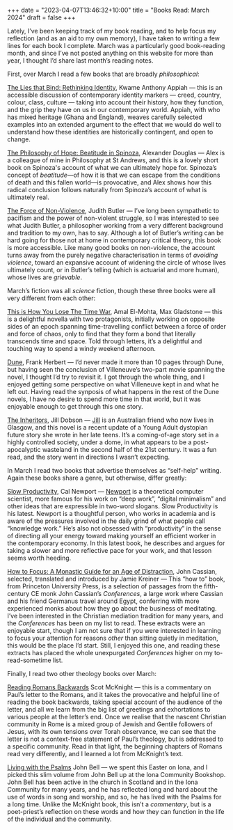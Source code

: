 +++
date = "2023-04-07T13:46:32+10:00"
title = "Books Read: March 2024"
draft = false
+++

Lately, I’ve been keeping track of my book reading, and to help focus my
reflection (and as an aid to my own memory), I have taken to writing a few
lines for each book I complete. March was a particularly good book-reading
month, and since I’ve not posted anything on this website for more than year, I
thought I’d share last month’s reading notes. 

First, over March I read a few books that are broadly _philosophical_:

<!--more-->

[The Lies that Bind: Rethinking
Identity](https://uk.bookshop.org/p/books/the-lies-that-bind-rethinking-identity-kwame-anthony-appiah/33617?ean=9781781259245),
Kwame Anthony Appiah — this is an accessible discussion of  contemporary
identity markers — creed, country, colour, class, culture — taking into account
their history, how they function, and the grip they have on us in our
contemporary world. Appiah, with who has mixed heritage (Ghana and England),
weaves carefully selected examples into an extended argument to the effect that
we would do well to understand how these identities are historically
contingent, and open to change.

[The Philosophy of Hope: Beatitude in
Spinoza](https://uk.bookshop.org/p/books/the-philosophy-of-hope-beatitude-in-spinoza-alexander-douglas/7429386?ean=9781138594197),
Alexander Douglas — Alex is a colleague of mine in Philosophy at St Andrews,
and this is a lovely short book on Spinoza's account of what we can ultimately
hope for. Spinoza’s concept of _beatitude_—of how it is that we can escape from
the conditions of death and this fallen world—is provocative, and Alex shows
how this radical conclusion follows naturally from Spinoza’s account of what is
ultimately real.  

[The Force of
Non-Violence](https://uk.bookshop.org/p/books/the-force-of-nonviolence-an-ethico-political-bind-judith-butler/4904204?ean=9781788732772),
Judith Butler — I’ve long been sympathetic to pacifism and the power of
non-violent struggle, so I was interested to see what Judith Butler, a
philosopher working from a very different background and tradition to my own,
has to say. Although a lot of Butler’s writing can be hard going for those not
at home in contemporary critical theory, this book is more accessible. Like
many good books on non-violence, the account turns away from the purely
negative characterisation in terms of <em>avoiding violence</em>, toward an
expansive account of widening the circle of whose lives ultimately count, or in
Butler’s telling (which is actuarial and more human), whose lives are
<em>grievable</em>. 

March’s fiction was all *science* fiction, though these three books were all
very different from each other:

[This is How You Lose The Time
War](https://uk.bookshop.org/p/books/this-is-how-you-lose-the-time-war-an-epic-time-travelling-love-story-winner-of-the-hugo-and-nebula-awards-for-best-novella-amal-el-mohtar/4688219?ean=9781529405231),
Amal El-Mohta, Max Gladstone — this is a delightful novella with two
protagonists, initially working on opposite sides of an epoch spanning
time-travelling conflict between a force of order and force of chaos, only to
find that they form a bond that literally transcends time and space. Told
through letters, it’s a delightful and touching way to spend a windy weekend
afternoon. 

[Dune](https://uk.bookshop.org/p/books/dune-frank-herbert/2091284?ean=9781529347852),
Frank Herbert — I’d never made it more than 10 pages through Dune, but having
seen the conclusion of Villeneuve’s two-part movie spanning the novel, I
thought I’d try to revisit it. I got through the whole thing, and I enjoyed
getting some perspective on what Villeneuve kept in and what he left out.
Having read the synposis of what happens in the rest of the Dune novels, I have
no desire to spend more time in that world, but it was enjoyable enough to get
through this one story.

[The Inheritors](https://jilldobsonwriter.com/theinheritors/), Jill Dobson —
[Jill](https://jilldobsonwriter.com/) is an Australian friend who now lives in
Glasgow, and this novel is a recent update of a Young Adult dystopian future
story she wrote in her late teens. It’s a coming-of-age story set in a highly
controlled society, under a dome, in what appears to be a post-apocalyptic
wasteland in the second half of the 21st century. It was a fun read, and the
story went in directions I wasn’t expecting.

In March I read two books that advertise themselves as “self-help” writing.
Again these books share a genre, but otherwise, differ greatly: 

[Slow
Productivity](https://uk.bookshop.org/p/books/slow-productivity-the-lost-art-of-accomplishment-without-burnout-cal-newport/7609760?ean=9780241652916),
Cal Newport — [Newport](https://calnewport.com) is a theoretical computer
scientist, more famous for his work on “deep work”, “digital minimalism” and
other ideas that are expressible in two-word slogans. Slow Productivity is his
latest. Newport is a thoughtful person, who works in academia and is aware of
the pressures involved in the daily grind of what people call “knowledge work.”
He’s also not obsessed with “productivity” in the sense of directing all your
energy toward making yourself an efficient worker in the contemporary economy.
In this latest book, he describes and argues for taking a slower and more
reflective pace for your work, and that lesson seems worth heeding.  

[How to Focus: A Monastic Guide for an Age of
Distraction](https://uk.bookshop.org/p/books/how-to-focus-a-monastic-guide-for-an-age-of-distraction-john-cassian/7441208?ean=9780691208084),
John Cassian, selected, translated and introduced by Jamie Kreiner — This “how
to” book, from Princeton University Press, is a selection of passages from the
fifth-century CE monk John Cassian’s _Conferences_, a large work where Cassian
and his friend Germanus travel around Egypt, conferring with more experienced
monks about how they go about the business of meditating. I’ve been interested
in the Christian mediation tradition for many years, and the
<em>Conferences</em> has been on my list to read. These extracts were an
enjoyable start, though I am not sure that if you were interested in learning
to focus your attention for reasons _other_ than sitting quietly in meditation,
this would be the place I’d start. Still, I enjoyed this one, and reading these
extracts has placed the whole unexpurgated _Conferences_ higher on my
to-read-sometime list.

Finally, I read two other theology books over March:

[Reading Romans
Backwards](https://uk.bookshop.org/p/books/reading-romans-backwards-a-gospel-in-search-of-peace-in-the-midst-of-the-empire-scot-mcknight/1476781)
Scot McKnight — this is a commentary on Paul’s letter to the Romans, and it
takes the provocative and helpful line of reading the book backwards, taking
special account of the audience of the letter, and all we learn from the big
list of greetings and exhortations to various people at the letter’s end. Once
we realise that the nascent Christian community in Rome is a mixed group of
Jewish and Gentile followers of Jesus, with its own tensions over Torah
observance, we can see that the letter is not a context-free statement of
Paul’s theology, but is addressed to a specific community. Read in that light,
the beginning chapters of Romans read very differently, and I learned a lot
from McKnight’s text. 

[Living with the
Psalms](https://uk.bookshop.org/p/books/living-with-the-psalms-john-l-bell/2805708?ean=9780281084005)
John Bell — we spent this Easter on Iona, and I picked this slim volume from
John Bell up at the Iona Community Bookshop. John Bell has been active in the
church in Scotland and in the Iona Community for many years, and he has
reflected long and hard about the use of words in song and worship, and so, he
has lived with the Psalms for a long time. Unlike the McKnight book, this isn’t
a _commentary_, but is a poet-priest’s reflection on these words and how they
can function in the life of the individual and the community. 
